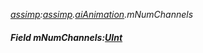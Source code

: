 _[assimp](../../modules/assimp/assimp-module.md):[assimp](../../modules/assimp/assimp-module.md).[aiAnimation](../../modules/assimp/assimp-aianimation.md).mNumChannels_
##### Field mNumChannels:[UInt](../../modules/wonkey/wonkey-types-uint.md)
